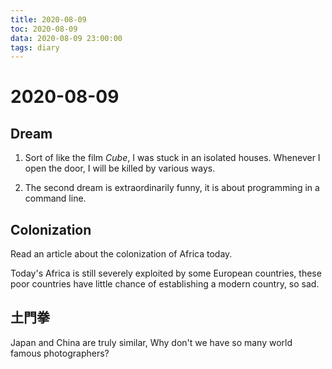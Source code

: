 ```yaml
---
title: 2020-08-09
toc: 2020-08-09
data: 2020-08-09 23:00:00
tags: diary
---
```



# 2020-08-09

## Dream 

1. Sort of like the film *Cube*, I was stuck in an isolated houses. Whenever I open the door, I will be killed by various ways.

2. The second dream is extraordinarily funny, it is about programming in a command line. 

## Colonization

Read an article about the colonization of Africa today.

Today's Africa is still severely exploited by some European countries, these poor countries have little chance of establishing a modern country, so sad.

## 土門拳

Japan and China are truly similar, Why don't we have so many world famous photographers?






